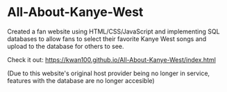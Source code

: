 # All-About-Kanye-West
 Created a fan website using HTML/CSS/JavaScript and implementing SQL databases to allow 
 fans to select their favorite Kanye West songs and upload to the database for others to see. 
 
 Check it out: https://kwan100.github.io/All-About-Kanye-West/index.html
 
 (Due to this website's original host provider being no longer in service, features with the database are no longer accesible)
